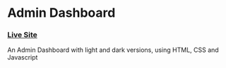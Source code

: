 # Admin Dashboard 
### [Live Site](https://admindashboard-html-css-javascript.netlify.app/)

An Admin Dashboard with light and dark versions, using HTML, CSS and Javascript

